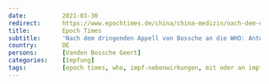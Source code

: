 ```yaml
---
date:          2021-03-30
redirect:      https://www.epochtimes.de/china/china-medizin/nach-dem-dringenden-appell-von-bossche-an-die-who-antwort-der-impfkommission-a3482011.html
title:         Epoch Times
subtitle:      'Nach dem dringenden Appell von Bossche an die WHO: Antwort der Impfkommission'
country:       DE
persons:       [Vanden Bossche Geert]
categories:    [Impfung]
tags:          [epoch times, who, impf-nebenwirkungen, mit oder an impfung gestorben, stiko]
---
```

